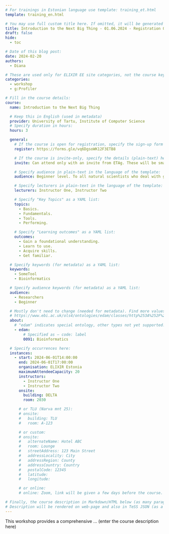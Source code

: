 ```yaml
---
# For trainings in Estonian language use template: training_et.html
template: training_en.html

# You may use full custom title here. If omitted, it will be generated from course name.
title: Introduction to the Next Big Thing - 01.06.2024 - Registration OPEN
draft: false
hide:
  - toc

# Date of this blog post:
date: 2024-02-20
authors:
  - Diana

# These are used only for ELIXIR EE site categories, not the course keywords on TESS
categories:
  - workshop
  - g:Profiler

# Fill in the course details:
course:
  name: Introduction to the Next Big Thing

  # Keep this in English (used in metadata)
  provider: University of Tartu, Institute of Computer Science
  # Specify duration in hours:
  hours: 3

  general:
    # If the course is open for registration, specify the sign-up form link here (otherwise, remove it):
    register: https://forms.gle/vq6DgsoWK12F3ETB8

    # If the course is invite-only, specify the details (plain-text) here (otherwise, remove it):
    invite: Can attend only with an invite from ETAg. These will be small groups of a maximum of 7 people.

    # Specify audience in plain-text in the language of the template:
    audience: Beginner level. To all natural scientists who deal with gene lists in their work.

    # Specify lecturers in plain-text in the language of the template:
    lecturers: Instructor One, Instructor Two

    # Specify "Key Topics" as a YAML list:
    topics:
      - Basics.
      - Fundamentals.
      - Tools.
      - Performing.

    # Specify "Learning outcomes" as a YAML list:
    outcomes:
      - Gain a foundational understanding.
      - Learn to use.
      - Acquire skills.
      - Get familiar.

  # Specify keywords (for metadata) as a YAML list:
  keywords:
    - SomeTool
    - Bioinformatics

  # Specify audience keywords (for metadata) as a YAML list:
  audience:
    - Researchers
    - Beginner

  # Mostly don't need to change (needed for metadata). Find more values here:
  # https://www.ebi.ac.uk/ols4/ontologies/edam/classes/http%253A%252F%252Fedamontology.org%252Ftopic_0003?lang=en
  about:
    # "edam" indicates special ontology, other types not yet supported.
    - edam:
        # Specified as – code: label
        0091: Bioinformatics

  # Specify occurrences here:
  instances:
    - start: 2024-06-01T14:00:00
      end: 2024-06-01T17:00:00
      organisation: ELIXIR Estonia
      maximumAttendeeCapacity: 20
      instructors:
        - Instructor One
        - Instructor Two
      onsite:
        building: DELTA
        room: 2030

      # or TLU (Narva mnt 25):
      # onsite:
      #   building: TLU
      #   room: A-123

      # or custom:
      # onsite:
      #   alternateName: Hotel ABC
      #   room: Lounge
      #   streetAddress: 123 Main Street
      #   addressLocality: City
      #   addressRegion: County
      #   addressCountry: Country
      #   postalCode: 12345
      #   latitude:
      #   longitude:

      # or online:
      # online: Zoom, link will be given a few days before the course.

# Finally, the course description in Markdown/HTML below (as many paragraphs as needed).
# Description will be rendered on web-page and also in TeSS JSON (as a string of HTML).
---
```


This workshop provides a comprehensive ... (enter the course description here)
